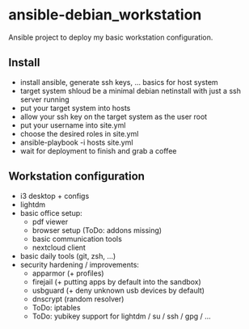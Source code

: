 # ansible-debian_workstation
Ansible project to deploy my basic workstation configuration.

## Install
- install ansible, generate ssh keys, ... basics for host system
- target system shloud be a minimal debian netinstall with just a ssh server running
- put your target system into hosts
- allow your ssh key on the target system as the user root
- put your username into site.yml
- choose the desired roles in site.yml
- ansible-playbook -i hosts site.yml
- wait for deployment to finish and grab a coffee

## Workstation configuration
- i3 desktop + configs
- lightdm
- basic office setup:
  - pdf viewer
  - browser setup (ToDo: addons missing)
  - basic communication tools
  - nextcloud client
- basic daily tools (git, zsh, ...)
- security hardening / improvements:
  - apparmor (+ profiles)
  - firejail (+ putting apps by default into the sandbox)
  - usbguard (+ deny unknown usb devices by default)
  - dnscrypt (random resolver)
  - ToDo: iptables
  - ToDo: yubikey support for lightdm / su / ssh / gpg / ...
